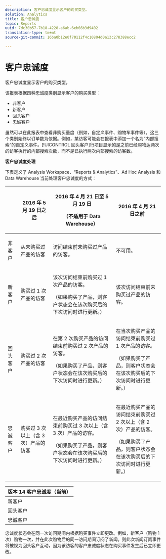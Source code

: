```yaml
---
description: 客户忠诚度显示客户的购买类型。
solution: Analytics
title: 客户忠诚度
topic: Reports
uuid: 7dc30b57-7b18-4228-a6ab-6eb66b3d9402
translation-type: tm+mt
source-git-commit: 16ba0b12e0f70112f4c10804d0a13c278388ecc2

---
```



# 客户忠诚度

客户忠诚度显示客户的购买类型。

该报表根据四种忠诚度类别显示客户的购买类型：

* 非客户
* 新客户
* 回头客户
* 忠诚客户

虽然可以在此报表中查看非购买量度（例如，自定义事件、购物车事件等），这三个类别始终以订单数为依据。例如，某访客可能会在报表中添加一个名为“内部搜索”的自定义事件。[!UICONTROL 回头客户]行项目显示的是之前已经购物达两次的访客执行的内部搜索次数，而不是已执行两次内部搜索的访客数。

**客户忠诚度处理**

下表定义了 Analysis Workspace、“Reports &amp; Analytics”、Ad Hoc Analysis 和 Data Warehouse 当前处理客户忠诚度的方式：

<table id="table_E6A5CA96BE5C47F29F09688A4D41BC60"> 
 <thead> 
  <tr> 
   <th colname="col1" class="entry"> </th> 
   <th colname="col2" class="entry"> <p>2016 年 5 月 19 日之后 </p> </th> 
   <th colname="col3" class="entry"> <p>2016 年 4 月 21 日至 5 月 19 日 </p> <p>（不适用于 Data Warehouse） </p> </th> 
   <th colname="col4" class="entry"> <p>2016 年 4 月 21 日之前 </p> </th> 
  </tr>
 </thead>
 <tbody> 
  <tr> 
   <td colname="col1"> <p>非客户 </p> </td> 
   <td colname="col2"> <p>从未购买过产品的访客 </p> </td> 
   <td colname="col3"> <p>访问结束前未购买过产品的访客。 </p> </td> 
   <td colname="col4"> <p>不可用。 </p> </td> 
  </tr> 
  <tr> 
   <td colname="col1"> <p>新客户 </p> </td> 
   <td colname="col2"> <p>购买过 1 次产品的访客 </p> </td> 
   <td colname="col3"> <p>该次访问结束前购买过 1 次产品的访客。 </p> <p>（如果购买了产品，则客户状态会在该次购买后的下次访问时进行更新。） </p> </td> 
   <td colname="col4"> <p>该次访问结束前未购买过产品的访客。 </p> </td> 
  </tr> 
  <tr> 
   <td colname="col1"> <p>回头客户 </p> </td> 
   <td colname="col2"> <p>购买过 2 次产品的访客 </p> </td> 
   <td colname="col3"> <p>在第 2 次购买产品的访问结束前购买过 2 次产品的访客。 </p> <p>（如果购买了产品，则客户状态会在该次购买后的下次访问时进行更新。） </p> </td> 
   <td colname="col4"> <p>在当次购买产品的访问结束前购买过 1 次产品的访客。 </p> <p>（如果购买了产品，则客户状态会在该次购买后的下次访问时进行更新。） </p> </td> 
  </tr> 
  <tr> 
   <td colname="col1"> <p>忠诚客户 </p> </td> 
   <td colname="col2"> <p>购买过 3 次以上（含 3 次）产品的访客 </p> </td> 
   <td colname="col3"> <p>在最近购买产品的访问结束前购买过 3 次以上（含 3 次）产品的访客。 </p> <p>（如果购买了产品，则客户状态会在该次购买后的下次访问时进行更新。） </p> </td> 
   <td colname="col4"> <p>在最近购买产品的访问结束前购买过 2 次以上（含 2 次）产品的访客。 </p> <p>（如果购买了产品，则客户状态会在该次购买后的下次访问时进行更新。） </p> </td> 
  </tr> 
 </tbody> 
</table>

| 版本 14 客户忠诚度（当前） |
|---|
| 新客户 | 1 次访问和 1 次购物 |
| 回头客户 | 1 次以上的访问和 2 次购物 |
| 忠诚客户 | 1 次以上的访问和 3 次以上的购物 |

忠诚度状态会在同一次访问期间内根据购买事件立即更改。例如，新客户（购物 1 次）购物一次，并在此次购物后的同一访问期间订阅了新闻。则此次新闻订阅事件将被视为回头客户互动，因为该访客的客户忠诚度状态在购买事件发生后已立即更改。
